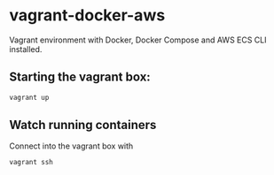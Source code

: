 # vagrant-docker-aws

Vagrant environment with Docker, Docker Compose and AWS ECS CLI installed.

## Starting the vagrant box:

```bash
vagrant up
```

## Watch running containers

Connect into the vagrant box with

```bash
vagrant ssh
```